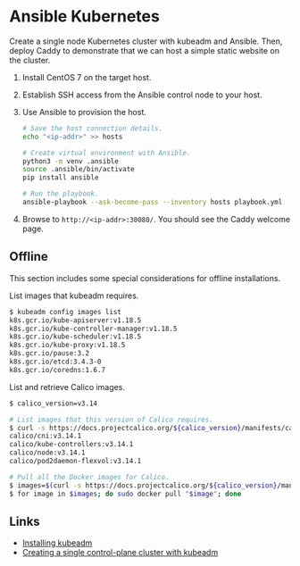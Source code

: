 # Ansible Kubernetes

Create a single node Kubernetes cluster with kubeadm and Ansible. Then, deploy Caddy to demonstrate that we can host a simple static website on the cluster.

1. Install CentOS 7 on the target host.
1. Establish SSH access from the Ansible control node to your host.
1. Use Ansible to provision the host.

    ```bash
    # Save the host connection details.
    echo "<ip-addr>" >> hosts

    # Create virtual environment with Ansible.
    python3 -m venv .ansible
    source .ansible/bin/activate
    pip install ansible

    # Run the playbook.
    ansible-playbook --ask-become-pass --inventory hosts playbook.yml
    ```

1. Browse to `http://<ip-addr>:30080/`. You should see the Caddy welcome page.

## Offline

This section includes some special considerations for offline installations.

List images that kubeadm requires.

```bash
$ kubeadm config images list
k8s.gcr.io/kube-apiserver:v1.18.5
k8s.gcr.io/kube-controller-manager:v1.18.5
k8s.gcr.io/kube-scheduler:v1.18.5
k8s.gcr.io/kube-proxy:v1.18.5
k8s.gcr.io/pause:3.2
k8s.gcr.io/etcd:3.4.3-0
k8s.gcr.io/coredns:1.6.7
```

List and retrieve Calico images.

```bash
$ calico_version=v3.14

# List images that this version of Calico requires.
$ curl -s https://docs.projectcalico.org/${calico_version}/manifests/calico.yaml | grep image | awk '{print $2}' | sort | uniq
calico/cni:v3.14.1
calico/kube-controllers:v3.14.1
calico/node:v3.14.1
calico/pod2daemon-flexvol:v3.14.1

# Pull all the Docker images for Calico.
$ images=$(curl -s https://docs.projectcalico.org/${calico_version}/manifests/calico.yaml | grep image | awk '{print $2}' | sort | uniq)
$ for image in $images; do sudo docker pull "$image"; done
```

## Links

- [Installing kubeadm]
- [Creating a single control-plane cluster with kubeadm]

[Installing kubeadm]: https://kubernetes.io/docs/setup/production-environment/tools/kubeadm/install-kubeadm/
[Creating a single control-plane cluster with kubeadm]: https://kubernetes.io/docs/setup/production-environment/tools/kubeadm/create-cluster-kubeadm/
[1]: https://kubernetes.io/docs/setup/production-environment/tools/kubeadm/create-cluster-kubeadm/#initializing-your-control-plane-node 
[2]: https://kubernetes.io/docs/setup/production-environment/tools/kubeadm/create-cluster-kubeadm/#pod-network
[3]: https://kubernetes.io/docs/setup/production-environment/tools/kubeadm/create-cluster-kubeadm/#control-plane-node-isolation